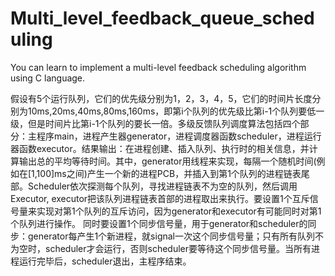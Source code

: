 # Multi_level_feedback_queue_scheduling
You can learn to implement a multi-level feedback scheduling algorithm using C language.


假设有5个运行队列，它们的优先级分别为1，2，3，4，5，它们的时间片长度分别为10ms,20ms,40ms,80ms,160ms，即第i个队列的优先级比第i-1个队列要低一级，但是时间片比第i-1个队列的要长一倍。多级反馈队列调度算法包括四个部分：主程序main，进程产生器generator，进程调度器函数scheduler，进程运行器函数executor。结果输出：在进程创建、插入队列、执行时的相关信息，并计算输出总的平均等待时间。其中，generator用线程来实现，每隔一个随机时间(例如在[1,100]ms之间)产生一个新的进程PCB，并插入到第1个队列的进程链表尾部。Scheduler依次探测每个队列，寻找进程链表不为空的队列，然后调用Executor, executor把该队列进程链表首部的进程取出来执行。要设置1个互斥信号量来实现对第1个队列的互斥访问，因为generator和executor有可能同时对第1个队列进行操作。 同时要设置1个同步信号量，用于generator和scheduler的同步：generator每产生1个新进程，就signal一次这个同步信号量；只有所有队列不为空时，scheduler才会运行，否则scheduler要等待这个同步信号量。当所有进程运行完毕后，scheduler退出，主程序结束。
